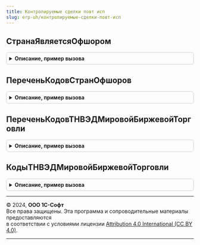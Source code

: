 ```yaml
---
title: Контролируемые сделки повт исп
slug: erp-uh/контролируемые-сделки-повт-исп
---
```



## СтранаЯвляетсяОфшором
<details style="margin: 1em 0; padding: 0.5em; border: 1px solid #ccc; border-radius: 6px;">

<summary style="font-weight: bold; cursor: pointer;">Описание, пример вызова</summary>

```bsl

// Определяет принадлежит ли страна к списку стран офшоров на основании макета на дату.
// (см. общий макет ПереченьОфшоров).
// Параметры:
//	ДатаЗапроса - Дата, Неопределено - Дата проверки действия офшорных территорий.
//	Страна - СправочникСсылка.СтраныМира.
//	УчитыватьНалоговыйПериод - Булево - в случае Истина дата проверки устанавливается на начало года.
// Возвращаемое значение:
//	Булево - Истина, если код переданной страны найден в макете "Перечень офшоров", Ложь - в противном случае.
Функция СтранаЯвляетсяОфшором(Знач ДатаЗапроса, Страна, УчитыватьНалоговыйПериод = Истина) Экспорт
```

Пример вызова
```bsl
Результат = КонтролируемыеСделкиПовтИсп.СтранаЯвляетсяОфшором(ДатаЗапроса, Страна, УчитыватьНалоговыйПериод);
```
</details>

## ПереченьКодовСтранОфшоров
<details style="margin: 1em 0; padding: 0.5em; border: 1px solid #ccc; border-radius: 6px;">

<summary style="font-weight: bold; cursor: pointer;">Описание, пример вызова</summary>

```bsl

// Возвращает список кодов стран офшоров.
// (см. общий макет ПереченьОфшоров).
// ОтчетныйГод - Дата, Неопределено.
// Возвращаемое значение:
// Массив - список кодов из макета "Перечень офшоров".
Функция ПереченьКодовСтранОфшоров(Знач ОтчетныйГод) Экспорт
```

Пример вызова
```bsl
Результат = КонтролируемыеСделкиПовтИсп.ПереченьКодовСтранОфшоров(ОтчетныйГод) 
```
</details>

## ПереченьКодовТНВЭДМировойБиржевойТорговли
<details style="margin: 1em 0; padding: 0.5em; border: 1px solid #ccc; border-radius: 6px;">

<summary style="font-weight: bold; cursor: pointer;">Описание, пример вызова</summary>

```bsl

// Возвращает список кодов ТНВЭД, которые принадлежат к товарам мировой биржевой торговли, на основании макета.
// (см. макет Обработка.ПомощникПодготовкиУведомленияОКонтролируемыхСделках.ТоварыМировойБиржевойТорговли).
// Параметры:
// ОтчетныйГод - Дата - отчетный год, за который формируется уведомление и по которому необходимо определять действующие
// 		товары мировой биржевой торговли.
// Возвращаемое значение:
// Массив - список кодов из макета "Товары мировой биржевой торговли".
Функция ПереченьКодовТНВЭДМировойБиржевойТорговли(ОтчетныйГод) Экспорт
```

Пример вызова
```bsl
Результат = КонтролируемыеСделкиПовтИсп.ПереченьКодовТНВЭДМировойБиржевойТорговли(ОтчетныйГод) 
```
</details>

## КодыТНВЭДМировойБиржевойТорговли
<details style="margin: 1em 0; padding: 0.5em; border: 1px solid #ccc; border-radius: 6px;">

<summary style="font-weight: bold; cursor: pointer;">Описание, пример вызова</summary>

```bsl

// Возвращает таблицу кодов ТНВЭД, которые принадлежат к товарам мировой биржевой торговли, на основании макета.
// (см. макет Обработка.ПомощникПодготовкиУведомленияОКонтролируемыхСделках.ТоварыМировойБиржевойТорговлиXML).
// Возвращаемое значение:
//	ТаблицаЗначений:
//		* СсылкаТНВЭД - Справочник.КлассификаторТНВЭД - ссылка на классификатор кодов ТНВЭД
//		* ДатаНачалаДействия - Дата - дата начала действия
//		* ДатаОкончанияДействия - Дата - дата окончания действия.
//
Функция КодыТНВЭДМировойБиржевойТорговли() Экспорт
```

Пример вызова
```bsl
Результат = КонтролируемыеСделкиПовтИсп.КодыТНВЭДМировойБиржевойТорговли() 
```
</details>

---

© 2024, **ООО 1С-Софт**  
Все права защищены. Эта программа и сопроводительные материалы предоставляются  
в соответствии с условиями лицензии [Attribution 4.0 International (CC BY 4.0)](https://creativecommons.org/licenses/by/4.0/legalcode).

---
